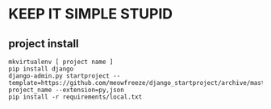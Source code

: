 # KEEP IT SIMPLE STUPID

## project install

	mkvirtualenv [ project name ]
	pip install django
	django-admin.py startproject --template=https://github.com/meowfreeze/django_startproject/archive/master.zip project_name --extension=py,json
	pip install -r requirements/local.txt
